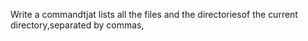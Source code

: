 Write a commandtjat lists all the files and the directoriesof the current directory,separated by commas,
